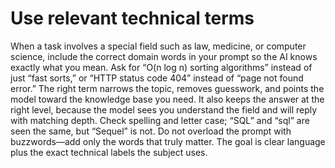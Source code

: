 # Use relevant technical terms

When a task involves a special field such as law, medicine, or computer science, include the correct domain words in your prompt so the AI knows exactly what you mean. Ask for “O(n log n) sorting algorithms” instead of just “fast sorts,” or “HTTP status code 404” instead of “page not found error.” The right term narrows the topic, removes guesswork, and points the model toward the knowledge base you need. It also keeps the answer at the right level, because the model sees you understand the field and will reply with matching depth. Check spelling and letter case; “SQL” and “sql” are seen the same, but “Sequel” is not. Do not overload the prompt with buzzwords—add only the words that truly matter. The goal is clear language plus the exact technical labels the subject uses.